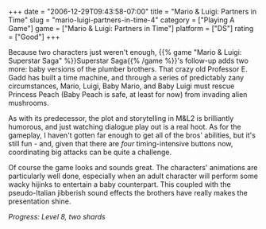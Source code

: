 +++
date = "2006-12-29T09:43:58-07:00"
title = "Mario &amp; Luigi: Partners in Time"
slug = "mario-luigi-partners-in-time-4"
category = ["Playing A Game"]
game = ["Mario &amp; Luigi: Partners in Time"]
platform = ["DS"]
rating = ["Good"]
+++

Because two characters just weren't enough, {{% game "Mario &amp; Luigi: Superstar Saga" %}}Superstar Saga{{% /game %}}'s follow-up adds two more: baby versions of the plumber brothers.  That crazy old Professor E. Gadd has built a time machine, and through a series of predictably zany circumstances, Mario, Luigi, Baby Mario, and Baby Luigi must rescue Princess Peach (Baby Peach is safe, at least for now) from invading alien mushrooms.

As with its predecessor, the plot and storytelling in M&L2 is brilliantly humorous, and just watching dialogue play out is a real hoot.  As for the gameplay, I haven't gotten far enough to get all of the bros' abilities, but it's still fun - and, given that there are <i>four</i> timing-intensive buttons now, coordinating big attacks can be quite a challenge.

Of course the game looks and sounds great.  The characters' animations are particularly well done, especially when an adult character will perform some wacky hijinks to entertain a baby counterpart.  This coupled with the pseudo-Italian jibberish sound effects the brothers have really makes the presentation shine.

<i>Progress: Level 8, two shards</i>